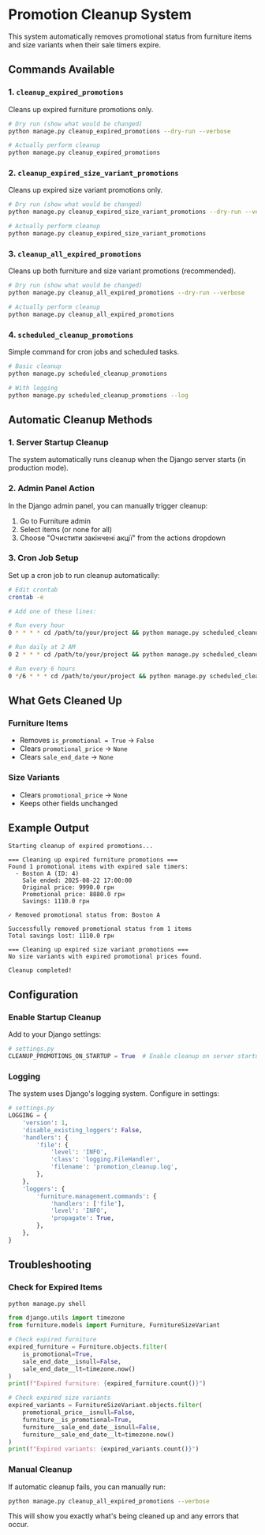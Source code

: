 # Promotion Cleanup System

This system automatically removes promotional status from furniture items and size variants when their sale timers expire.

## Commands Available

### 1. `cleanup_expired_promotions`
Cleans up expired furniture promotions only.

```bash
# Dry run (show what would be changed)
python manage.py cleanup_expired_promotions --dry-run --verbose

# Actually perform cleanup
python manage.py cleanup_expired_promotions
```

### 2. `cleanup_expired_size_variant_promotions`
Cleans up expired size variant promotions only.

```bash
# Dry run (show what would be changed)
python manage.py cleanup_expired_size_variant_promotions --dry-run --verbose

# Actually perform cleanup
python manage.py cleanup_expired_size_variant_promotions
```

### 3. `cleanup_all_expired_promotions`
Cleans up both furniture and size variant promotions (recommended).

```bash
# Dry run (show what would be changed)
python manage.py cleanup_all_expired_promotions --dry-run --verbose

# Actually perform cleanup
python manage.py cleanup_all_expired_promotions
```

### 4. `scheduled_cleanup_promotions`
Simple command for cron jobs and scheduled tasks.

```bash
# Basic cleanup
python manage.py scheduled_cleanup_promotions

# With logging
python manage.py scheduled_cleanup_promotions --log
```

## Automatic Cleanup Methods

### 1. Server Startup Cleanup
The system automatically runs cleanup when the Django server starts (in production mode).

### 2. Admin Panel Action
In the Django admin panel, you can manually trigger cleanup:
1. Go to Furniture admin
2. Select items (or none for all)
3. Choose "Очистити закінчені акції" from the actions dropdown

### 3. Cron Job Setup
Set up a cron job to run cleanup automatically:

```bash
# Edit crontab
crontab -e

# Add one of these lines:

# Run every hour
0 * * * * cd /path/to/your/project && python manage.py scheduled_cleanup_promotions --log

# Run daily at 2 AM
0 2 * * * cd /path/to/your/project && python manage.py scheduled_cleanup_promotions --log

# Run every 6 hours
0 */6 * * * cd /path/to/your/project && python manage.py scheduled_cleanup_promotions --log
```

## What Gets Cleaned Up

### Furniture Items
- Removes `is_promotional = True` → `False`
- Clears `promotional_price` → `None`
- Clears `sale_end_date` → `None`

### Size Variants
- Clears `promotional_price` → `None`
- Keeps other fields unchanged

## Example Output

```
Starting cleanup of expired promotions...

=== Cleaning up expired furniture promotions ===
Found 1 promotional items with expired sale timers:
  - Boston A (ID: 4)
    Sale ended: 2025-08-22 17:00:00
    Original price: 9990.0 грн
    Promotional price: 8880.0 грн
    Savings: 1110.0 грн

✓ Removed promotional status from: Boston A

Successfully removed promotional status from 1 items
Total savings lost: 1110.0 грн

=== Cleaning up expired size variant promotions ===
No size variants with expired promotional prices found.

Cleanup completed!
```

## Configuration

### Enable Startup Cleanup
Add to your Django settings:

```python
# settings.py
CLEANUP_PROMOTIONS_ON_STARTUP = True  # Enable cleanup on server startup
```

### Logging
The system uses Django's logging system. Configure in settings:

```python
# settings.py
LOGGING = {
    'version': 1,
    'disable_existing_loggers': False,
    'handlers': {
        'file': {
            'level': 'INFO',
            'class': 'logging.FileHandler',
            'filename': 'promotion_cleanup.log',
        },
    },
    'loggers': {
        'furniture.management.commands': {
            'handlers': ['file'],
            'level': 'INFO',
            'propagate': True,
        },
    },
}
```

## Troubleshooting

### Check for Expired Items
```bash
python manage.py shell
```

```python
from django.utils import timezone
from furniture.models import Furniture, FurnitureSizeVariant

# Check expired furniture
expired_furniture = Furniture.objects.filter(
    is_promotional=True,
    sale_end_date__isnull=False,
    sale_end_date__lt=timezone.now()
)
print(f"Expired furniture: {expired_furniture.count()}")

# Check expired size variants
expired_variants = FurnitureSizeVariant.objects.filter(
    promotional_price__isnull=False,
    furniture__is_promotional=True,
    furniture__sale_end_date__isnull=False,
    furniture__sale_end_date__lt=timezone.now()
)
print(f"Expired variants: {expired_variants.count()}")
```

### Manual Cleanup
If automatic cleanup fails, you can manually run:

```bash
python manage.py cleanup_all_expired_promotions --verbose
```

This will show you exactly what's being cleaned up and any errors that occur.
